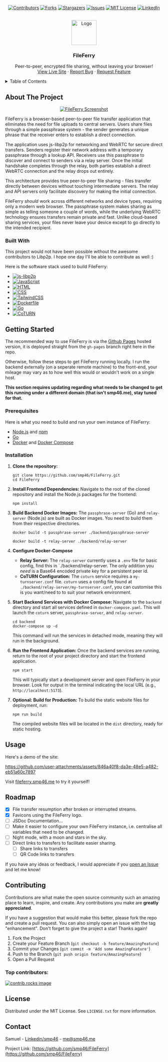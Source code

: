 <a id="readme-top"></a>

<div align="center">

[![Contributors][contributors-shield]][contributors-url]
[![Forks][forks-shield]][forks-url]
[![Stargazers][stars-shield]][stars-url]
[![Issues][issues-shield]][issues-url]
[![MIT License][license-shield]][license-url]
[![LinkedIn][linkedin-shield]][linkedin-url]

</div>



<!-- PROJECT LOGO -->
<br />
<div align="center">
  <a href="https://github.com/smp46/FileFerry">
    <img src="public/favicon/favicon-96x96.png" alt="Logo" width="80" height="80">
  </a>

  <h3 align="center">FileFerry</h3>

  <p align="center">
    Peer-to-peer, encrypted file sharing, without leaving your browser!
    <br />
    <a href="https://fileferry.smp46.me">View Live Site</a>
    &middot;
    <a href="https://github.com/smp46/FileFerry/issues/new?labels=bug&template=bug-report---.md">Report Bug</a>
    &middot;
    <a href="https://github.com/smp46/FileFerry/issues/new?labels=enhancement&template=feature-request---.md">Request Feature</a>
  </p>
</div>



<!-- TABLE OF CONTENTS -->
<details>
  <summary>Table of Contents</summary>
  <ol>
    <li>
      <a href="#about-the-project">About The Project</a>
      <ul>
        <li><a href="#built-with">Built With</a></li>
      </ul>
    </li>
    <li>
      <a href="#getting-started">Getting Started</a>
      <ul>
        <li><a href="#prerequisites">Prerequisites</a></li>
        <li><a href="#installation">Installation</a></li>
      </ul>
    </li>
    <li><a href="#usage">Usage</a></li>
    <li><a href="#roadmap">Roadmap</a></li>
    <li><a href="#contributing">Contributing</a></li>
    <li><a href="#license">License</a></li>
    <li><a href="#contact">Contact</a></li>
  </ol>
</details>



<!-- ABOUT THE PROJECT -->
## About The Project

<div align="center">
	
[![FileFerry Screenshot][product-screenshot]](https://fileferry.smp46.me)

</div>

FileFerry is a browser-based peer-to-peer file transfer application that eliminates the need for file uploads to central servers. Users share files through a simple passphrase system - the sender generates a unique phrase that the receiver enters to establish a direct connection.

The application uses js-libp2p for networking and WebRTC for secure direct transfers. Senders register their network address with a temporary passphrase through a lookup API. Receivers use this passphrase to discover and connect to senders via a relay server. Once the initial handshake completes through the relay, both parties establish a direct WebRTC connection and the relay drops out entirely.

This architecture provides true peer-to-peer file sharing - files transfer directly between devices without touching intermediate servers. The relay and API servers only facilitate discovery for making the initial connection.

FileFerry *should* work across different networks and device types, requiring only a modern web browser. The passphrase system makes sharing as simple as telling someone a couple of words, while the underlying WebRTC technology ensures transfers remain private and fast. Unlike cloud-based sharing services, your files never leave your device except to go directly to the intended recipient.





### Built With

This project would not have been possible without the awesome contributors to Libp2p. I hope one day I'll be able to contribute as well :)

 Here is the software stack used to build FileFerry:

-   [![js-libp2p][js-libp2p]][js-libp2p-url]
-   [![JavaScript][JavaScript]][JavaScript-url]
-   [![HTML][HTML]][HTML-url]
-   [![CSS][CSS]][CSS-url]
-   [![TailwindCSS][TailwindCSS]][TailwindCSS-url]
-   [![Dockerfile][Dockerfile]][Dockerfile-url]
-   [![Go][Go]][Go-url]
-   [![CoTURN][CoTURN]][CoTURN-url]





<!-- GETTING STARTED -->

## Getting Started

The recommended way to use FileFerry is via the [Github Pages](https://fileferry.smp46.me) hosted version, it is deployed straight from the `gh-pages` branch right here in the repo.

Otherwise, follow these steps to get FileFerry running locally. I run the backend externally (on a seperate remote machine) to the front-end, your mileage may vary as to how well this would or wouldn't work on a single host.

**This section requires updating regarding what needs to be changed to get this running under a different domain (that isn't smp46.me), stay tuned for that.**

### Prerequisites

Here is what you need to build and run your own instance of FileFerry:
* [Node.js](https://nodejs.org/en/download/) and [npm](https://www.npmjs.com/get-npm)
* [Go](https://go.dev/doc/install)
* [Docker](https://docs.docker.com/get-docker/) and [Docker Compose](https://docs.docker.com/compose/install/)

### Installation

1.  **Clone the repository:**
    ```
    git clone https://github.com/smp46/FileFerry.git
    cd FileFerry
    ```

2.  **Install Frontend Dependencies:**
    Navigate to the root of the cloned repository and install the Node.js packages for the frontend:
    ```
    npm install
    ```

3.  **Build Backend Docker Images:**
    The `passphrase-server` (Go) and `relay-server` (Node.js) are built as Docker images. You need to build them from their respective directories.
    ```
    docker build -t passphrase-server ./backend/passphrase-server
    ```
        
    ```
    docker build -t relay-server ./backend/relay-server
    ```

4.  **Configure Docker-Compose**
    * **Relay Server:** The `relay-server` currently uses a `.env` file for basic config, find this in `./backend/relay-server. The only addition you *need* is a Base64 encoded private key for a persistent peer id.
    * **CoTURN Configuration:** The `coturn` service requires a `my-turnserver.conf` file. `coturn` uses a config file found at `./backend/relay-server/my-turnserver.conf`, you can customise this is you want/need to to suit your network environment. 

5.  **Start Backend Services with Docker Compose:**
    Navigate to the `backend` directory and start all services defined in `docker-compose.yaml`. This will launch the `coturn` server, `passphrase-server`, and `relay-server`.
    ```
    cd backend
    docker-compose up -d
    ```
    This command will run the services in detached mode, meaning they will run in the background.

6.  **Run the Frontend Application:**
    Once the backend services are running, return to the root of your project directory and start the frontend application.
    ```
    npm start
    ```
    This will typically start a development server and open FileFerry in your browser. Look for output in the terminal indicating the local URL (e.g., `http://localhost:5173`).

7.  **Optional: Build for Production:**
    To build the static website files for deployment, run:
    ```
    npm run build
    ```
    The compiled website files will be located in the `dist` directory, ready for static hosting.





<!-- USAGE EXAMPLES -->
## Usage

Here's a demo of the site:

https://github.com/user-attachments/assets/846a40f8-da3e-48e5-a482-eb51a60c7897

Visit [fileferry.smp46.me](https://fileferry.smp46.me) to try it yourself!




<!-- ROADMAP -->
## Roadmap

- [x] File transfer resumption after broken or interrupted streams.
- [x] Favicons using the FileFerry logo.
- [ ] JSDoc Documentation... 
- [ ] Make it easier to configure your own FileFerry instance, i.e. centralise all variables that need to be changed. 
- [ ] Night mode, with a moon and stars in the sky.
- [ ] Direct links to transfers to facilitate easier sharing.
	- [ ] Share links to transfers
	- [ ] QR Code links to transfers

If you have any ideas or feedback, I would appreciate if you [open an Issue](https://github.com/smp46/FileFerry/issues/new?labels=enhancement&template=feature-request---.md") and let me know!





<!-- CONTRIBUTING -->
## Contributing

Contributions are what make the open source community such an amazing place to learn, inspire, and create. Any contributions you make are **greatly appreciated**.

If you have a suggestion that would make this better, please fork the repo and create a pull request. You can also simply open an issue with the tag "enhancement".
Don't forget to give the project a star! Thanks again!

1. Fork the Project
2. Create your Feature Branch (`git checkout -b feature/AmazingFeature`)
3. Commit your Changes (`git commit -m 'Add some AmazingFeature'`)
4. Push to the Branch (`git push origin feature/AmazingFeature`)
5. Open a Pull Request

### Top contributors:

<a href="https://github.com/smp46/FileFerry/graphs/contributors">
  <img src="https://contrib.rocks/image?repo=smp46/FileFerry" alt="contrib.rocks image" />
</a>





<!-- LICENSE -->
## License

Distributed under the MIT License. See `LICENSE.txt` for more information.





<!-- CONTACT -->
## Contact

Samuel - [Linkedin/smp46](https://www.linkedin.com/in/smp46/) - me@smp46.me

Project Link: [https://github.com/smp46/FileFerry](https://github.com/smp46/FileFerry)





<!-- MARKDOWN LINKS & IMAGES -->
<!-- https://www.markdownguide.org/basic-syntax/#reference-style-links -->
[contributors-shield]: https://img.shields.io/github/contributors/smp46/FileFerry.svg?style=for-the-badge
[contributors-url]: https://github.com/smp46/FileFerry/graphs/contributors
[forks-shield]: https://img.shields.io/github/forks/smp46/FileFerry.svg?style=for-the-badge
[forks-url]: https://github.com/smp46/FileFerry/network/members
[stars-shield]: https://img.shields.io/github/stars/smp46/FileFerry.svg?style=for-the-badge
[stars-url]: https://github.com/smp46/FileFerry/stargazers
[issues-shield]: https://img.shields.io/github/issues/smp46/FileFerry.svg?style=for-the-badge
[issues-url]: https://github.com/smp46/FileFerry/issues
[license-shield]: https://img.shields.io/github/license/smp46/FileFerry.svg?style=for-the-badge
[license-url]: https://github.com/smp46/FileFerry/blob/master/LICENSE.txt
[linkedin-shield]: https://img.shields.io/badge/-LinkedIn-black.svg?style=for-the-badge&logo=linkedin&colorB=555
[linkedin-url]: https://linkedin.com/in/smp46
[product-screenshot]: public/screenshot.png
[js-libp2p]: https://img.shields.io/badge/js--libp2p-9400D3?style=for-the-badge&logo=ipfs&logoColor=white
[js-libp2p-url]: https://github.com/libp2p/js-libp2p
[JavaScript]: https://img.shields.io/badge/JavaScript-F7DF1E?style=for-the-badge&logo=javascript&logoColor=black
[JavaScript-url]: https://developer.mozilla.org/en-US/docs/Web/JavaScript
[HTML]: https://img.shields.io/badge/HTML5-E34F26?style=for-the-badge&logo=html5&logoColor=white
[HTML-url]: https://developer.mozilla.org/en-US/docs/Web/HTML
[Go]: https://img.shields.io/badge/Go-00ADD8?style=for-the-badge&logo=go&logoColor=white
[Go-url]: https://go.dev/
[CSS]: https://img.shields.io/badge/CSS-1572B6?style=for-the-badge&logo=css3&logoColor=white
[CSS-url]: https://developer.mozilla.org/en-US/docs/Web/CSS
[TailwindCSS]: https://img.shields.io/badge/Tailwind_CSS-38B2AC?style=for-the-badge&logo=tailwind-css&logoColor=white 
[TailwindCSS-url]: https://tailwindcss.com/
[Dockerfile]: https://img.shields.io/badge/Dockerfile-384D54?style=for-the-badge&logo=docker&logoColor=white
[Dockerfile-url]: https://docs.docker.com/engine/reference/builder/
[CoTURN]: https://img.shields.io/badge/CoTURN-4A4A4A?style=for-the-badge&logo=generic&logoColor=white 
[CoTURN-url]: https://github.com/coturn/coturn
